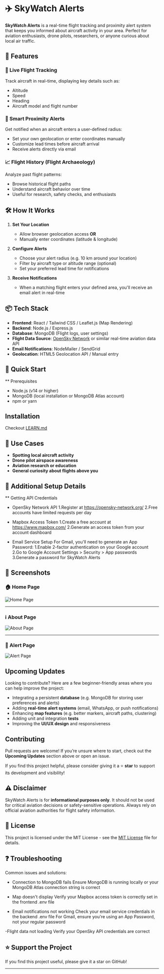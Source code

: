 # ✈️ SkyWatch Alerts

**SkyWatch Alerts** is a real-time flight tracking and proximity alert system that keeps you informed about aircraft activity in your area. Perfect for aviation enthusiasts, drone pilots, researchers, or anyone curious about local air traffic.


## 🚀 Features

### 📡 Live Flight Tracking
Track aircraft in real-time, displaying key details such as:
- Altitude
- Speed
- Heading
- Aircraft model and flight number

### 🔔 Smart Proximity Alerts
Get notified when an aircraft enters a user-defined radius:
- Set your own geolocation or enter coordinates manually
- Customize lead times before aircraft arrival
- Receive alerts directly via email

### 📈 Flight History (Flight Archaeology)
Analyze past flight patterns:
- Browse historical flight paths
- Understand aircraft behavior over time
- Useful for research, safety checks, and enthusiasts



## 🛠️ How It Works

1. **Set Your Location**
   - Allow browser geolocation access **OR**
   - Manually enter coordinates (latitude & longitude)

2. **Configure Alerts**
   - Choose your alert radius (e.g. 10 km around your location)
   - Filter by aircraft type or altitude range (optional)
   - Set your preferred lead time for notifications

3. **Receive Notifications**
   - When a matching flight enters your defined area, you'll receive an email alert in real-time



## 📦 Tech Stack

- **Frontend**: React / Tailwind CSS / Leaflet.js (Map Rendering)
- **Backend**: Node.js / Express.js
- **Database**: MongoDB (Flight logs, user settings)
- **Flight Data Source**: [OpenSky Network](https://opensky-network.org/) or similar real-time aviation data API
- **Email Notifications**: NodeMailer / SendGrid
- **Geolocation**: HTML5 Geolocation API / Manual entry

## 🚀 Quick Start
** Prerequisites

- Node.js (v14 or higher)
- MongoDB (local installation or MongoDB Atlas account)
- npm or yarn

## Installation
Checkout [LEARN.md](LEARN.md)


## 🧪 Use Cases

- **Spotting local aircraft activity**
- **Drone pilot airspace awareness**
- **Aviation research or education**
- **General curiosity about flights above you**

## 🔧 Additional Setup Details
** Getting API Credentials
- OpenSky Network API
   1.Register at https://opensky-network.org/
   2.Free accounts have limited requests per day

- Mapbox Access Token
   1.Create a free account at https://www.mapbox.com/
   2.Generate an access token from your account dashboard

- Email Service Setup
   For Gmail, you'll need to generate an App Password:
      1.Enable 2-factor authentication on your Google account
      2.Go to Google Account Settings > Security > App passwords
      3.Generate a password for SkyWatch Alerts

## 📸 Screenshots

### 🏠 Home Page

![Home Page](./public/screenshots/home.png)

---

### ℹ️ About Page

![About Page](./public/screenshots/about.png)

---

### 🚨 Alert Page

![Alert Page](./public/screenshots/alert.png)



## Upcoming Updates
Looking to contribute? Here are a few beginner-friendly areas where you can help improve the project:

- Integrating a persistent **database** (e.g. MongoDB for storing user preferences and alerts)
- Adding **real-time alert systems** (email, WhatsApp, or push notifications)
- Enhancing **map features** (e.g. better markers, aircraft paths, clustering)
- Adding unit and integration **tests**
- Improving the **UI/UX design** and responsiveness

## Contributing

Pull requests are welcome! If you’re unsure where to start, check out the **Upcoming Updates** section above or open an issue.

If you find this project helpful, please consider giving it a ⭐ **star** to support its development and visibility!


## ⚠️ Disclaimer

SkyWatch Alerts is for **informational purposes only**. It should not be used for critical aviation decisions or safety-sensitive operations. Always rely on official aviation authorities for flight safety information.

## 📄 License

This project is licensed under the MIT License - see the [MIT License](LICENSE) file for details.

## ❓ Troubleshooting
Common issues and solutions:

- Connection to MongoDB fails
   Ensure MongoDB is running locally or your MongoDB Atlas connection string is correct

- Map doesn't display
   Verify your Mapbox access token is correctly set in the frontend .env file

- Email notifications not working
   Check your email service credentials in the backend .env file
   For Gmail, ensure you're using an App Password, not your regular password

-Flight data not loading
   Verify your OpenSky API credentials are correct

## ⭐ Support the Project
If you find this project useful, please give it a star on GitHub!

---



